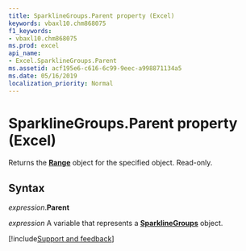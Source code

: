 ```yaml
---
title: SparklineGroups.Parent property (Excel)
keywords: vbaxl10.chm868075
f1_keywords:
- vbaxl10.chm868075
ms.prod: excel
api_name:
- Excel.SparklineGroups.Parent
ms.assetid: acf195e6-c616-6c99-9eec-a998871134a5
ms.date: 05/16/2019
localization_priority: Normal
---
```



# SparklineGroups.Parent property (Excel)

Returns the **[Range](Excel.Range(object).md)** object for the specified object. Read-only.


## Syntax

_expression_.**Parent**

_expression_ A variable that represents a **[SparklineGroups](Excel.SparklineGroups.md)** object.




[!include[Support and feedback](~/includes/feedback-boilerplate.md)]